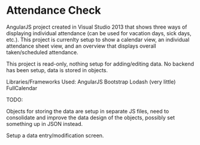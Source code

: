 # Attendance Check

AngularJS project created in Visual Studio 2013 that shows three ways of displaying individual attendance (can be used for 
vacation days, sick days, etc.).  This project is currenlty setup to show a calendar view, an individual attendance sheet view, and an
overview that displays overall taken/scheduled attendance.  

This project is read-only, nothing setup for adding/editing data.  No backend has been setup, data is stored in objects.

Libraries/Frameworks Used:
AngularJS
Bootstrap
Lodash (very little)
FullCalendar


TODO:

Objects for storing the data are setup in separate JS files, need to consolidate and improve the data design of the objects, 
possibly set something up in JSON instead.

Setup a data entry/modification screen.
